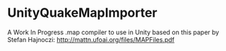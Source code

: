 # UnityQuakeMapImporter

A Work In Progress .map compiler to use in Unity based on this paper by Stefan Hajnoczi: http://mattn.ufoai.org/files/MAPFiles.pdf
